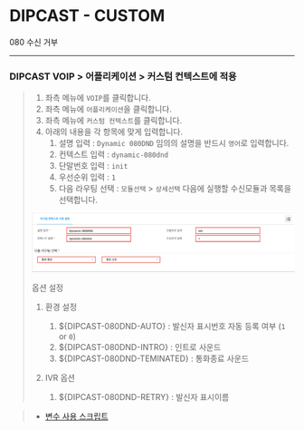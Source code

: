 # DIPCAST - CUSTOM

080 수신 거부
***

### DIPCAST VOIP > 어플리케이션 > 커스텀 컨텍스트에 적용
>
> 1. 좌측 메뉴에 ```VOIP```를 클릭합니다.
> 1. 좌측 메뉴에 ```어플리케이션```을 클릭합니다.
> 1. 좌측 메뉴에 ```커스텀 컨텍스트```를 클릭합니다.
> 1. 아래의 내용을 각 항목에 맞게 입력합니다.
>       1. 설명 입력 : ```Dynamic 080DND``` 임의의 설명을 반드시 ```영어```로 입력합니다.
>       1. 컨텍스트 입력 : ```dynamic-080dnd```
>       1. 단말번호 입력 : ```init```
>       1. 우선순위 입력 : ```1```
>       1. 다음 라우팅 선택 : ```모듈선택``` >  ```상세선택``` 다음에 실행할 수신모듈과 목록을 선택합니다.
> <img src="resources/images/dcce-custom-080dnd.png">
>
> 옵션 설정
>
> 1. 환경 설정
>       1. ${DIPCAST-080DND-AUTO} : 발신자 표시번호 자동 등록 여부 (```1``` or ```0```)
>       1. ${DIPCAST-080DND-INTRO} : 인트로 사운드
>       1. ${DIPCAST-080DND-TEMINATED} : 통화종료 사운드
>
> 1. IVR 옵션
>       1. ${DIPCAST-080DND-RETRY} : 발신자 표시이름


> * [변수 사용 스크립트](resources/templates/extensions__62-1-dynamic-080dnd.conf)
